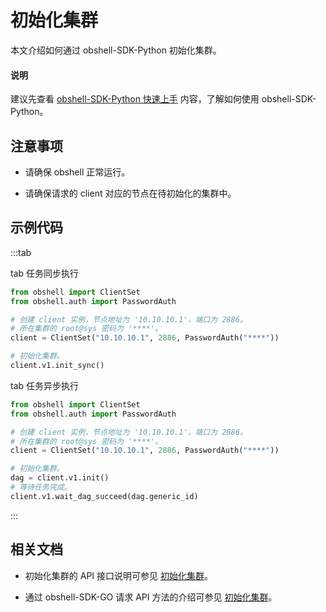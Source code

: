 # 初始化集群

本文介绍如何通过 obshell-SDK-Python 初始化集群。

<main id="notice" type='explain'>
  <h4>说明</h4>
  <p>建议先查看 <a href='100.quickstart-of-python.md'>obshell-SDK-Python 快速上手</a> 内容，了解如何使用 obshell-SDK-Python。</p>
</main>

## 注意事项

* 请确保 obshell 正常运行。

* 请确保请求的 client 对应的节点在待初始化的集群中。

## 示例代码

:::tab

tab 任务同步执行

```python
from obshell import ClientSet
from obshell.auth import PasswordAuth

# 创建 client 实例，节点地址为 '10.10.10.1'，端口为 2886。
# 所在集群的 root@sys 密码为 '****'。
client = ClientSet("10.10.10.1", 2886, PasswordAuth("****"))

# 初始化集群。
client.v1.init_sync()
```

tab 任务异步执行

```python
from obshell import ClientSet
from obshell.auth import PasswordAuth

# 创建 client 实例，节点地址为 '10.10.10.1'，端口为 2886。
# 所在集群的 root@sys 密码为 '****'。
client = ClientSet("10.10.10.1", 2886, PasswordAuth("****"))

# 初始化集群。
dag = client.v1.init()
# 等待任务完成。
client.v1.wait_dag_succeed(dag.generic_id)
```

:::

## 相关文档

* 初始化集群的 API 接口说明可参见 [初始化集群](../../400.obshell-api-reference/600.init-cluster.md)。

* 通过 obshell-SDK-GO 请求 API 方法的介绍可参见 [初始化集群](../200.go/600.init-cluster-of-go.md)。
